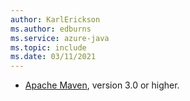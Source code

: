 ```yaml
---
author: KarlErickson
ms.author: edburns
ms.service: azure-java
ms.topic: include
ms.date: 03/11/2021
---
```


- [Apache Maven](http://maven.apache.org/), version 3.0 or higher.
